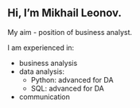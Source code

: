 ## Hi, I’m Mikhail Leonov.

My aim - position of business analyst.

I am experienced in:
- business analysis
- data analysis:
    * Python: advanced for DA
    * SQL: advanced for DA
- communication
